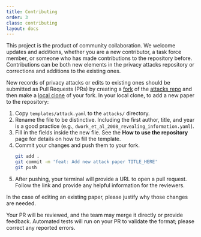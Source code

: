 ```yaml
---
title: Contributing
order: 3
class: contributing
layout: docs
---
```


This project is the product of community collaboration. We welcome updates and additions, whether you are a new contributor, a task force member, or someone who has made contributions to the repository before. Contributions can be both new elements in the privacy attacks repository or corrections and additions to the existing ones.

New records of privacy attacks or edits to existing ones should be submitted as Pull Requests (PRs) by creating a [fork](https://docs.github.com/en/pull-requests/collaborating-with-pull-requests/working-with-forks/fork-a-repo#forking-a-repository) of the [attacks repo](https://github.com/opendp/privacy-attacks) and then make a [local clone](https://docs.github.com/en/get-started/getting-started-with-git/cloning-a-repository) of your fork. In your local clone, to add a new paper to the repository:
1.  Copy `templates/attack.yaml` to the `attacks/` directory.
2.  Rename the file to be distinctive. Including the first author, title, and year is a good practice (e.g., `dwork_et_al_2008_revealing_information.yaml`).
3.  Fill in the fields inside the new file. See the **How to use the repository** page for details on how to fill the template.
4.  Commit your changes and push them to your fork.
    ```bash
    git add .
    git commit -m 'feat: Add new attack paper TITLE_HERE'
    git push
    ```
5.  After pushing, your terminal will provide a URL to open a pull request. Follow the link and provide any helpful information for the reviewers.


In the case of editing an existing paper, please justify why those changes are needed.

Your PR will be reviewed, and the team may merge it directly or provide feedback. Automated tests will run on your PR to validate the format; please correct any reported errors.
